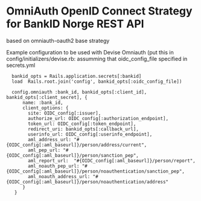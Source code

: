 # OmniAuth OpenID Connect Strategy for BankID Norge REST API

 based  on omniauth-oauth2 base strategy 


 Example configuration to be used with Devise Omniauth (put this in config/initializers/devise.rb:
 assumming that oidc_config_file specified in secrets.yml

```
  bankid_opts = Rails.application.secrets[:bankid]
  load  Rails.root.join('config', bankid_opts[:oidc_config_file])

  config.omniauth :bank_id, bankid_opts[:client_id], bankid_opts[:client_secret], {
      name: :bank_id,
      client_options: {
        site: OIDC_config[:issuer],
        authorize_url: OIDC_config[:authorization_endpoint],
        token_url: OIDC_config[:token_endpoint],
        redirect_uri: bankid_opts[:callback_url], 
        userinfo_url: OIDC_config[:userinfo_endpoint],
        aml_address_url: "#{OIDC_config[:aml_baseurl]}/person/address/current",
        aml_pep_url: "#{OIDC_config[:aml_baseurl]}/person/sanction_pep",
        aml_report_url:  "#{OIDC_config[:aml_baseurl]}/person/report",
        aml_noauth_pep_url: "#{OIDC_config[:aml_baseurl]}/person/noauthentication/sanction_pep",
        aml_noauth_address_url: "#{OIDC_config[:aml_baseurl]}/person/noauthentication/address"
      }
   }
```
